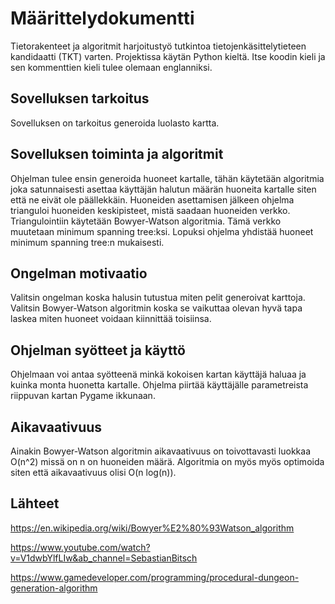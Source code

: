 # Määrittelydokumentti

Tietorakenteet ja algoritmit harjoitustyö tutkintoa tietojenkäsittelytieteen kandidaatti (TKT) varten. Projektissa käytän Python kieltä. Itse koodin kieli ja sen kommenttien kieli tulee olemaan englanniksi.

## Sovelluksen tarkoitus

Sovelluksen on tarkoitus generoida luolasto kartta.

## Sovelluksen toiminta ja algoritmit

Ohjelman tulee ensin generoida huoneet kartalle, tähän käytetään algoritmia joka satunnaisesti asettaa käyttäjän halutun määrän huoneita kartalle siten että ne eivät ole päällekkäin.
Huoneiden asettamisen jälkeen ohjelma trianguloi huoneiden keskipisteet, mistä saadaan huoneiden verkko. Triangulointiin käytetään Bowyer-Watson algoritmia.
Tämä verkko muutetaan minimum spanning tree:ksi.
Lopuksi ohjelma yhdistää huoneet minimum spanning tree:n mukaisesti.

## Ongelman motivaatio

Valitsin ongelman koska halusin tutustua miten pelit generoivat karttoja. Valitsin Bowyer-Watson algoritmin koska se vaikuttaa olevan hyvä tapa laskea miten huoneet voidaan kiinnittää toisiinsa.

## Ohjelman syötteet ja käyttö

Ohjelmaan voi antaa syötteenä minkä kokoisen kartan käyttäjä haluaa ja kuinka monta huonetta kartalle. Ohjelma piirtää käyttäjälle parametreista riippuvan kartan Pygame ikkunaan.

## Aikavaativuus

Ainakin Bowyer-Watson algoritmin aikavaativuus on toivottavasti luokkaa O(n^2) missä on n on huoneiden määrä. Algoritmia on myös myös optimoida siten että aikavaativuus olisi O(n log(n)).

## Lähteet

https://en.wikipedia.org/wiki/Bowyer%E2%80%93Watson_algorithm

https://www.youtube.com/watch?v=V1dwbYlfLIw&ab_channel=SebastianBitsch

https://www.gamedeveloper.com/programming/procedural-dungeon-generation-algorithm